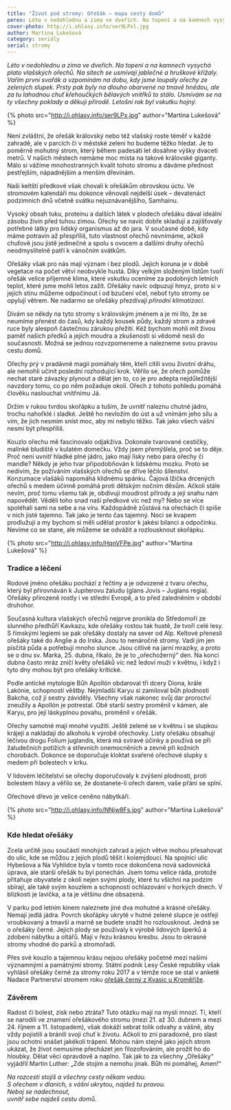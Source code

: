 ```yaml
---
title: "Život pod stromy: Ořešák – mapa cesty domů"
perex: Léto v nedohlednu a zima ve dveřích. Na topení a na kamnech vysychá plato vlašských ořechů. Na sítech se usmívají jablečné a hruškové křížaly. Usmívám se na ty všechny poklady a děkuji přírodě. Letošní rok byl vskutku hojný.
cover-photo: http://i.ohlasy.info/ser9LPxl.jpg
author: Martina Lukešová
category: seriály
serial: stromy
---
```


*Léto v nedohlednu a zima ve dveřích. Na topení a na kamnech vysychá plato vlašských ořechů. Na sítech se usmívají jablečné a hruškové křížaly. Vařím první svařák a vzpomínám na dobu, kdy jsme loupaly ořechy ze zelených slupek. Prsty pak byly na dlouho obarvené na tmavě hnědou, ale za tu lahodnou chuť křehoučkých bělavých vnitřků to stálo. Usmívám se na ty všechny poklady a děkuji přírodě. Letošní rok byl vskutku hojný.*

{% photo src="http://i.ohlasy.info/ser9LPx.jpg" author="Martina Lukešová" %}

Není zvláštní, že ořešák královský nebo též vlašský roste téměř v každé zahradě, ale v parcích či v městské zeleni ho budeme těžko hledat. Je to poměrně mohutný strom, který během padesáti let dosáhne výšky dvaceti metrů. V našich městech nemáme moc místa na takové královské giganty. Málo si vážíme mnohostranných kvalit tohoto stromu a dáváme přednost pestřejším, nápadnějším a menším dřevinám.

Naši keltští předkové však chovali k ořešákům obrovskou úctu. Ve stromovém kalendáři mu dokonce věnovali nejdelší úsek – devatenáct podzimních dnů včetně svátku nejuznávanějšího, Samhainu.

Vysoký obsah tuku, proteinu a dalších látek v plodech ořešáku dával ideální zásobu živin před tuhou zimou. Ořechy se navíc dobře skladují a zajišťovaly potřebné látky pro lidský organismus až do jara. V současné době, kdy máme potravin až přespříliš, tuto vlastnost ořechů nevnímáme, ačkoli chuťově jsou jistě jedinečné a spolu s ovocem a dalšími druhy ořechů neodmyslitelně patří k vánočním svátkům.

Ořešáky však pro nás mají význam i bez plodů. Jejich koruna je v době vegetace na počet větví neobvykle hustá. Díky velkým složeným listům tvoří ořešák velice příjemné klima, které vskutku oceníme za podobných letních teplot, které jsme mohli letos zažít. Ořešáky navíc odpuzují hmyz, proto si v jejich stínu můžeme odpočinout i od bzučení včel, neboť tyto stromy se opylují větrem. Ne nadarmo se ořešáky přezdívají *přírodní klimatizací*.

Dívám se někdy na tyto stromy s královským jménem a je mi líto, že se neumíme přenést do časů, kdy každý kousek půdy, každý strom a zdravé ruce byly alespoň částečnou zárukou přežití. Kéž bychom mohli mít živou paměť našich předků a jejich moudra a zkušenosti si vědomě nesli do současnosti. Možná se jednou rozvzpomeneme a nalezneme svou pravou cestu domů. 

Ořechy prý v pradávné magii pomáhaly těm, kteří cítili svou životní dráhu, ale nemohli učinit poslední rozhodující krok. Věřilo se, že ořech pomůže nechat staré závazky plynout a dělat jen to, co je pro adepta nejdůležitější navzdory tomu, co po něm požaduje okolí. Ořech z tohoto pohledu pomáhá člověku naslouchat vnitřnímu Já.

Držím v rukou tvrdou skořápku a tuším, že uvnitř naleznu chutné jádro, trochu nahořklé i sladké. Ještě ho nevložím do úst a už vnímám jeho sílu a vím, že jich nesmím sníst moc, aby mi nebylo těžko. Tak jako všech vášní nesmí být přespříliš.

Kouzlo ořechu mě fascinovalo odjakživa. Dokonale tvarované cestičky, malinké bludiště v kulatém domečku. Vždy jsem přemýšlela, proč se to děje. Proč není uvnitř hladké plné jádro, jako mají lísky nebo para ořechy či mandle? Někdy je jeho tvar připodobňován k lidskému mozku. Proto se nedivím, že požíváním vlašských ořechů se dříve léčilo šílenství. Konzumace vlašáků napomáhá klidnému spánku. Čajová lžička drcených ořechů s medem účinně pomáhá proti dětským nočním děsům. Ačkoli stále nevím, proč tomu všemu tak je, obdivuji moudrost přírody a její snahu nám napovědět. Věděli toho snad naši předkové víc než my? Nebo se více spoléhali sami na sebe a na víru. Každopádně zůstává na ořechách či spíše v nich jisté tajemno. Tak jako je tento čas tajemný. Noci se kvapem prodlužují a my bychom si měli udělat prostor k jakési bilanci a odpočinku. Nevíme co se stane, ale můžeme se odvážit a rozlousknout skořápku.

{% photo src="http://i.ohlasy.info/HqnVFPe.jpg" author="Martina Lukešová" %}

### Tradice a léčení

Rodové jméno ořešáku pochází z řečtiny a je odvozené z tvaru ořechu, který byl přirovnáván k Jupiterovu žaludu (glans Jovis – Juglans regia). Ořešáky přirozeně rostly i ve střední Evropě, a to před zaledněním v období druhohor.

Současná kultura vlašských ořechů nejprve pronikla do Středomoří ze slunného předhůří Kavkazu, kde ořešáky rostou tak hustě, že tvoří celé lesy. S římskými legiemi se pak ořešáky dostaly na sever od Alp. Keltové přenesli ořešáky také do Anglie a do Irska. Jsou to nenáročně stromy. Vadí jim jen písčitá půda a potřebují mnoho slunce. Jsou citlivé na jarní mrazíky, a proto se o dnu sv. Marka, 25. dubna, říkalo, že je to „ořechožerný“ den. Na konci dubna často mráz zničí květy ořešáků víc než ledoví muži v květnu, i když i tyto dny mohou být pro ořešáky kritické.

Podle antické mytologie Bůh Apollón obdaroval tři dcery Diona, krále Lakónie, schopností věštby. Nejmladší Karyu si zamiloval bůh plodnosti Bakcha, což jí sestry záviděly. Všechny však nakonec svůj dar proroctví zneužily a Apollón je potrestal. Obě starší sestry proměnil v kámen, ale Karyu, pro její láskyplnou povahu, proměnil v ořešák.

Ořechy samotné mají mnohé využití. Ještě zelené se v květnu i se slupkou krájejí a nakládají do alkoholu k výrobě ořechovky. Listy ořešáku obsahují léčivou drogu Folium juglandis, která má svíravé účinky a používá se při žaludečních potížích a střevních onemocněních a zevně při kožních chorobách. Dokonce se doporučuje kloktat svařené ořechové slupky s medem při bolestech v krku.

V lidovém léčitelství se ořechy doporučovaly k zvýšení plodnosti, proti bolestem hlavy a věřilo se, že dostanete-li ořech darem, vaše přání se splní.

Ořechové dřevo je velice ceněno nábytkáři.

{% photo src="http://i.ohlasy.info/NNjw8Fs.jpg" author="Martina Lukešová" %}

### Kde hledat ořešáky

Zcela určitě jsou součástí mnohých zahrad a jejich větve mohou přesahovat do ulic, kde se můžou z jejich plodů těšit i kolemjdoucí. Na spojnici ulic Hybešova a Na Vyhlídce byla v tomto roce dokončena nová sadovnická úprava, ale starší ořešák tu byl ponechán. Jsem tomu velice ráda, protože přitahuje obyvatele z okolí nejen svými plody, které tu všichni na podzim sbírají, ale také svým kouzlem a schopností ochlazování v horkých dnech. V blízkosti je lavička, a ta je většinu dne obsazená. 

V parku pod letním kinem naleznete jiné dva mohutné a krásné ořešáky. Nemají jedlá jádra. Povrch skořápky ukryté v hutné zelené slupce je ostřeji vroubkovaný a tmavší a marně se budete snažit ho rozlousknout. Jedná se o ořešáky černé. Jejich plody se používaly k výrobě lidových šperků a zdobení nábytku a oltářů. Mají v řezu krásnou kresbu. Jsou to okrasné stromy vhodné do parků a stromořadí. 

Přes své kouzlo a tajemnou krásu nejsou ořešáky početné mezi našimi významnými a památnými stromy. Státní podnik Lesy České republiky však vyhlásil ořešáky černé za stromy roku 2017 a v témže roce se stal v anketě Nadace Partnerství stromem roku [ořešák černý z Kvasic u Kroměříže](https://kromerizsky.denik.cz/zpravy_region/vitezny-kvasicky-oresak-unikat-rika-slavny-britsky-lovec-stromu-30180205.html). 

### Závěrem

Radost či bolest, zisk nebo ztráta? Tuto otázku mají na mysli mnozí. Ti, kteří se narodili ve znamení ořešákového stromu (mezi 21. až 30. dubnem a mezi 24. říjnem a 11. listopadem), však dokáží sebrat tolik odvahy a vášně, aby vždy pojistili a bránili svoji chuť k životu. Ačkoli to zní paradoxně, pro slast jsou ochotni snášet jakékoli trápení. Mohou nám stejně jako jejich strom ukázat, že život nemusíme přecházet jen filozofováním, ale prožít ho do hloubky. Dělat věci opravdově a naplno. Tak jak to za všechny „Ořešáky“ vyjádřil Martin Luther: „Zde stojím a nemohu jinak. Bůh mi pomáhej, Amen!“

*Na rozcestí stojíš a všechny cesty někam vedou.*  
*S ořechem v dlaních, s vášní ukrytou, najdeš tu pravou.*  
*Neboj se nadechnout,*  
*uvnitř sebe najdeš cestu domů.*